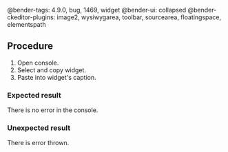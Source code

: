 @bender-tags: 4.9.0, bug, 1469, widget
@bender-ui: collapsed
@bender-ckeditor-plugins: image2, wysiwygarea, toolbar, sourcearea, floatingspace, elementspath

## Procedure

1. Open console.
2. Select and copy widget.
3. Paste into widget's caption.

### Expected result

There is no error in the console.

### Unexpected result

There is error thrown.
